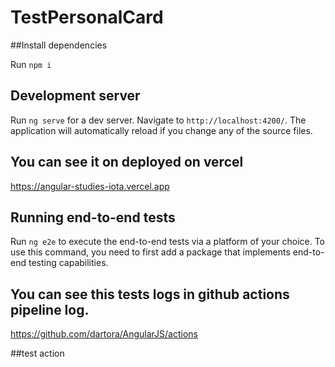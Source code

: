 # TestPersonalCard

##Install dependencies

Run `npm i`

## Development server

Run `ng serve` for a dev server. Navigate to `http://localhost:4200/`. The application will automatically reload if you change any of the source files.

## You can see it on deployed on vercel

https://angular-studies-iota.vercel.app

## Running end-to-end tests

Run `ng e2e` to execute the end-to-end tests via a platform of your choice. To use this command, you need to first add a package that implements end-to-end testing capabilities.

## You can see this tests logs in github actions pipeline log.

https://github.com/dartora/AngularJS/actions


##test action

